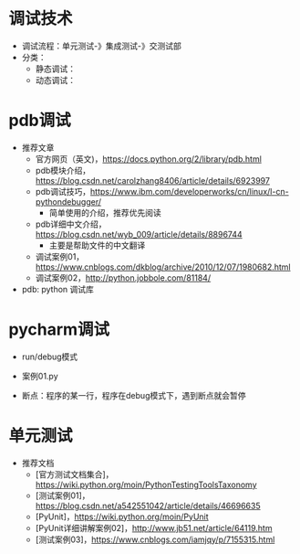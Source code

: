 # 调试技术
- 调试流程：单元测试-》集成测试-》交测试部
- 分类：
    - 静态调试：
    - 动态调试：
# pdb调试
- 推荐文章
    - 官方网页（英文)，https://docs.python.org/2/library/pdb.html
    - pdb模块介绍，https://blog.csdn.net/carolzhang8406/article/details/6923997
    - pdb调试技巧，https://www.ibm.com/developerworks/cn/linux/l-cn-pythondebugger/
        - 简单使用的介绍，推荐优先阅读
    - pdb详细中文介绍，https://blog.csdn.net/wyb_009/article/details/8896744
        - 主要是帮助文件的中文翻译
    - 调试案例01，https://www.cnblogs.com/dkblog/archive/2010/12/07/1980682.html
    - 调试案例02，http://python.jobbole.com/81184/
- pdb: python 调试库

# pycharm调试
- run/debug模式
- 案例01.py

- 断点：程序的某一行，程序在debug模式下，遇到断点就会暂停

# 单元测试
- 推荐文档
    - [官方测试文档集合]，https://wiki.python.org/moin/PythonTestingToolsTaxonomy
    - [测试案例01]，https://blog.csdn.net/a542551042/article/details/46696635
    - [PyUnit]，https://wiki.python.org/moin/PyUnit
    - [PyUnit详细讲解案例02]，http://www.jb51.net/article/64119.htm
    - [测试案例03]，https://www.cnblogs.com/iamjqy/p/7155315.html

